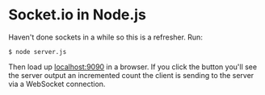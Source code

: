 # Socket.io in Node.js

Haven't done sockets in a while so this is a refresher. Run:

``` $ node server.js ```

Then load up [localhost:9090](http://localhost:9090/) in a browser. If you click the button you'll see
the server output an incremented count the client is sending to the server via a WebSocket connection.
